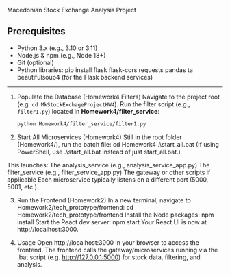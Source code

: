 Macedonian Stock Exchange Analysis Project

## Prerequisites
- Python 3.x (e.g., 3.10 or 3.11)
- Node.js & npm (e.g., Node 18+)
- Git (optional)
- Python libraries: pip install flask flask-cors requests pandas ta beautifulsoup4 (for the Flask backend services)

---

1. Populate the Database (Homework4 Filters)
 Navigate to the project root (e.g. `cd MkStockExchageProjectHW4`).
 Run the filter script (e.g., `filter1.py`) located in **Homework4/filter_service**:
   ```bash
   python Homework4/filter_service/filter1.py

2. Start All Microservices (Homework4)
Still in the root folder (Homework4/), run the batch file:
cd Homework4
.\start_all.bat
(If using PowerShell, use .\start_all.bat instead of just start_all.bat.)

 This launches:
 The analysis_service (e.g., analysis_service_app.py)
The filter_service (e.g., filter_service_app.py)
The gateway or other scripts if applicable
Each microservice typically listens on a different port (5000, 5001, etc.).

3. Run the Frontend (Homework2)
In a new terminal, navigate to Homework2/tech_prototype/frontend:
cd Homework2/tech_prototype/frontend
Install the Node packages:
npm install
Start the React dev server:
npm start
Your React UI is now at http://localhost:3000.

4. Usage
Open http://localhost:3000 in your browser to access the frontend.
The frontend calls the gateway/microservices running via the .bat script (e.g. http://127.0.0.1:5000) for stock data, filtering, and analysis.

